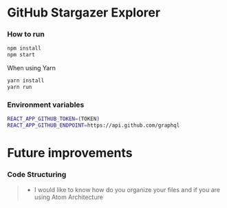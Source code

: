 # GitHub Stargazer Explorer
### How to run
```sh
npm install
npm start
```
When using Yarn
```sh
yarn install
yarn run
```

### Environment variables
```sh
REACT_APP_GITHUB_TOKEN=(TOKEN)
REACT_APP_GITHUB_ENDPOINT=https://api.github.com/graphql
```


# Future improvements
### Code Structuring
> - I would like to know how do you organize your files and if you are using Atom Architecture
